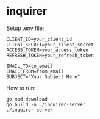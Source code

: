 # inquirer

Setup .env file:
```
CLIENT_ID=your_client_id
CLIENT_SECRET=your_client_secret
ACCESS_TOKEN=your_access_token
REFRESH_TOKEN=your_refresh_token

EMAIL_TO=to_email
EMAIL_FROM=from_email
SUBJECT="Your Subject Here"
```

How to run:
```
go mod download
go build -o ./inquirer-server
./inquirer-server
```

